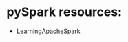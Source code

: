 # pySpark resources:
* [LearningApacheSpark](https://runawayhorse001.github.io/LearningApacheSpark/)
